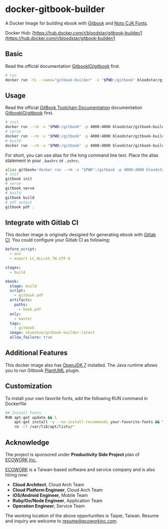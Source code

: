 # docker-gitbook-builder

A Docker Image for building ebook with [Gitbook](https://github.com/GitbookIO/gitbook) and [Noto CJK Fonts](https://www.google.com/get/noto/).

Docker Hub: [https://hub.docker.com/r/bloodstar/gitbook-builder/](https://hub.docker.com/r/bloodstar/gitbook-builder/)

## Basic

Read the official documentation [GitbookIO/gitbook](https://github.com/GitbookIO/gitbook#how-to-use-it) first.

```bash
# run
docker run -ti --name="gitbook-builder" -v "$PWD:/gitbook" bloodstar/gitbook-builder /bin/bash
```

## Usage

Read the official [GitBook Toolchain Documentation](http://toolchain.gitbook.com/) documentation [GitbookIO/gitbook](https://github.com/GitbookIO/gitbook#how-to-use-it) first.

```bash
# init
docker run --rm -v "$PWD:/gitbook" -p 4000:4000 bloodstar/gitbook-builder gitbook init
# serve
docker run --rm -v "$PWD:/gitbook" -p 4000:4000 bloodstar/gitbook-builder gitbook serve
# build
docker run --rm -v "$PWD:/gitbook" -p 4000:4000 bloodstar/gitbook-builder gitbook build
```

For short, you can use alias for the long command line text. Place the alias statement in your `.bashrc` or `.zshrc`.

```bash
alias gitbook='docker run --rm -v "$PWD":/gitbook -p 4000:4000 bloodstar/gitbook-builder gitbook'
# init
gitbook init
# serve
gitbook serve
# build
gitbook build
# pdf output
gitbook pdf .
```

## Integrate with Gitlab CI

This docker image is originally designed for generating ebook with [Gitlab CI](https://about.gitlab.com/gitlab-ci/). You could configure your Gitlab CI as following:

```yml
before_script:
  - env
  - export LC_ALL=zh_TW.UTF-8

stages:
  - build

ebook:
  stage: build
  script:
    - gitbook pdf
  artifacts:
    paths:
      - book.pdf
  only:
    - master
  tags:
    - gitbook
  image: shuoshuo/gitbook-builder:latest
  allow_failure: true
```

## Additional Features

This docker image also has [OpenJDK 7](http://openjdk.java.net) installed. The Java runtime allows you to run Gitbook [PlantUML](http://plantuml.com) plugin.

## Customization

To install your own favorite fonts, add the following RUN command in Dockerfile

```bash
## Install Fonts
RUN apt-get update && \
    apt-get install -y --no-install-recommends your-favorite-fonts && \
    rm -rf /var/lib/apt/lists/*
```

## Acknowledge

The project is sponsored under **Productivity Side Project** plan of [ECOWORK Inc.](http://www.ecowork.com/)

[ECOWORK](http://www.ecowork.com/) is a Taiwan-based software and service company and is also hiring now:

* **Cloud Architect**, Cloud Arch Team
* **Cloud Platform Engineer**, Cloud Arch Team
* **iOS/Android Engineer,** Mobile Team
* **Ruby/Go/Node Engineer**, Application Team
* **Operation Engineer**, Service Team

The working location of the above opportunities is Taipei, Taiwan. Resume and inquiry are welcome to resume@ecoworkinc.com.

